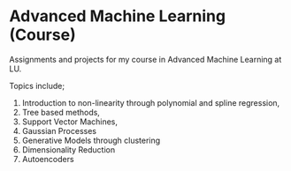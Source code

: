 # Advanced Machine Learning (Course)

Assignments and projects for my course in Advanced Machine Learning at LU. 

Topics include;

1. Introduction to non-linearity through polynomial and spline regression,
2. Tree based methods,
3. Support Vector Machines,
4. Gaussian Processes
5. Generative Models through clustering
6. Dimensionality Reduction
7. Autoencoders

